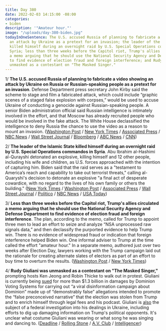 ```yaml
---
title: Day 380
date: 2022-02-03 14:15:00 -08:00
categories:
- biden
description: '"Amateur hour."'
image: "/uploads/day-380-biden.jpg"
todayInOneSentence: The U.S. accused Russia of planning to fabricate a video showing
  an attack by Ukraine as a pretext for an invasion; the leader of the Islamic State
  killed himself during an overnight raid by U.S. Special Operations commandos in
  Syria; less than three weeks before the Capitol riot, Trump's allies circulated
  a memo arguing that he should use the National Security Agency and Defense Department
  to find evidence of election fraud and foreign interference; and Rudy Giuliani was
  unmasked as a contestant on "The Masked Singer."
---
```


1/ **The U.S. accused Russia of planning to fabricate a video showing an attack by Ukraine on Russia or Russian-speaking people as a pretext for an invasion**. Defense Department press secretary John Kirby said the scheme to stage and film a fabricated attack, which could include “graphic scenes of a staged false explosion with corpses,” would be used to accuse Ukraine of conducting a genocide against Russian-speaking people. A senior Biden administration official said Russian intelligence is intimately involved in the effort, and that Moscow has already recruited people who would be involved in the fake attack. The White House declassified the intelligence to deny Russia the chance to use the video as a reason to mount an invasion. ([Washington Post](https://www.washingtonpost.com/national-security/2022/02/03/russia-ukraine-staged-attack/) / [New York Times](https://www.nytimes.com/2022/02/03/us/politics/russia-ukraine-invasion-pretext.html) / [Associated Press](https://apnews.com/article/russia-ukraine-business-europe-belarus-jens-stoltenberg-43c9151532de706a2edec5684dfcf07d) / [NBC News](https://www.nbcnews.com/politics/national-security/russia-has-plan-stage-attack-pretext-ukraine-invasion-u-s-n1288557) / [Wall Street Journal](https://www.wsj.com/articles/u-s-says-russia-is-planning-to-fabricate-a-pretext-for-invasion-of-ukraine-11643918087?mod=hp_lead_pos3) / [Bloomberg](https://www.bloomberg.com/news/articles/2022-02-03/russia-weighed-staged-video-to-justify-ukraine-attack-u-s-says?sref=MIBMEEoj) / [ABC News](https://abcnews.go.com/Politics/us-russia-planning-video-fake-ukrainian-attack-corpses/story?id=82651966) / [CNN](https://www.cnn.com/2022/02/03/politics/us-alleges-russian-false-flag-ukraine/index.html))

2/ **The leader of the Islamic State killed himself during an overnight raid by U.S. Special Operations commandos in Syria**. Abu Ibrahim al-Hashimi al-Qurayshi detonated an explosive, killing himself and 12 other people, including his wife and children, as U.S. forces approached with the intention of capturing him. Biden said that the raid serves as a "testament to America’s reach and capability to take out terrorist threats," calling al-Quaryshi's decision to detonate an explosive "a final act of desperate cowardice, with no regard to the lives of his own family or others the building." ([New York Times](https://www.nytimes.com/live/2022/02/03/world/us-raid-syria-isis) / [Washington Post](https://www.washingtonpost.com/world/2022/02/03/us-syria-strike/) / [Associated Press](https://apnews.com/article/biden-says-us-raid-syria-killed-islamic-state-group-leader-ca598136de014e008f746a35f6f721b0) / [Wall Street Journal](https://www.wsj.com/articles/u-s-special-forces-raid-syrian-site-in-search-of-terrorist-leader-11643869402) / [Politico](https://www.politico.com/news/2022/02/03/us-forces-syria-raid-00005114) / [NBC News](https://www.nbcnews.com/politics/white-house/biden-calls-isis-leader-s-suicide-bomb-desperate-act-cowardice-n1288527) / [USA Today](https://www.usatoday.com/story/news/politics/2022/02/03/us-kills-isis-leader-abu-ibrahim-al-hashimi-al-qurayshi-syria-raid/6646804001/))

3/ **Less than three weeks before the Capitol riot, Trump's allies circulated a memo arguing that he should use the National Security Agency and Defense Department to find evidence of election fraud and foreign interference**. The plan, according to the memo, called for Trump to appoint three men to lead an effort to seize and analyze “NSA unprocessed raw signals data,” and then declassify the purported evidence to help Trump win. There is no evidence of widespread fraud or indication that foreign interference helped Biden win. One informal adviser to Trump at the time called the effort "amateur hour." In a separate memo, authored just over two weeks after Election Day, lawyers working with the Trump campaign laid out the rationale for creating alternate slates of electors as part of an effort to buy time to overturn the results. ([Washington Post](https://www.washingtonpost.com/politics/2022/02/03/trump-nsa-election/) / [New York Times](https://www.nytimes.com/2022/02/02/us/politics/trump-jan-6-memos.html))

4/ **Rudy Giuliani was unmasked as a contestant on "The Masked Singer,"** prompting hosts Ken Jeong and Robin Thicke to walk out in protest. Giuliani is currently being [sued](https://whatthefuckjusthappenedtoday.com/2021/01/25/day-6/#5-dominion-voting-systems-filed-a-de) for more than $1.3 billion in damages by Dominion Voting Systems for carrying out “a viral disinformation campaign about Dominion” made up of “demonstrably false” allegations intended to promote the “false preconceived narrative” that the election was stolen from Trump and to enrich himself through legal fees and his podcast. Giuliani is [also](https://whatthefuckjusthappenedtoday.com/2021/04/28/day-99/#2-federal-investigators-executed-sea) the subject of a federal investigation into his dealings in Ukraine, including efforts to dig up damaging information on Trump's political opponents. It's unclear what costume Giuliani was wearing or what song he was singing and dancing to. ([Deadline](https://deadline.com/2022/02/rudy-giuliani-the-masked-singer-contestant-judge-ken-jeong-robin-thicke-walk-off-in-protest-1234925291/) / [Rolling Stone](https://www.rollingstone.com/tv/tv-news/rudy-giuliani-ken-jeong-robin-thicke-the-masked-singer-walkout-1294358/) / [A.V. Club](https://www.avclub.com/rudy-giuliani-masked-singer-ken-jeong-robin-thicke-1848472002?scrolla=5eb6d68b7fedc32c19ef33b4) / [Intelligencer](https://nymag.com/intelligencer/2022/02/rudy-giuliani-appeared-in-costume-on-the-masked-singer.html))